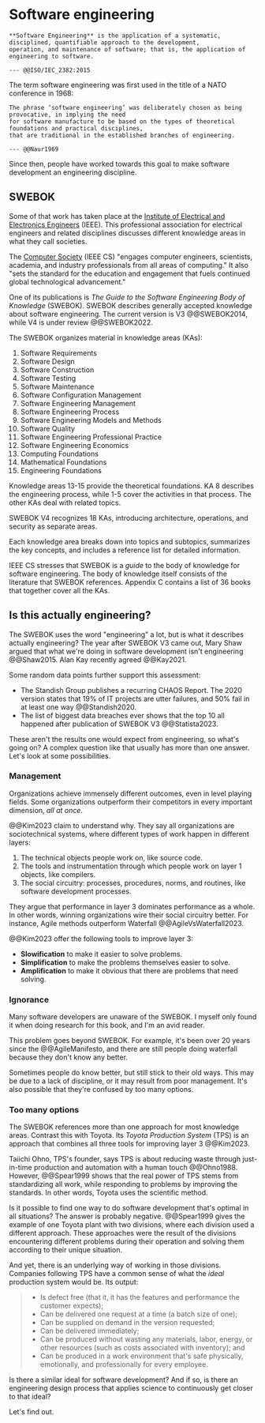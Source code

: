 # Software engineering

```admonish tldr title="Definition"
**Software Engineering** is the application of a systematic, disciplined, quantifiable approach to the development,
operation, and maintenance of software; that is, the application of engineering to software.

--- @@ISO/IEC_2382:2015
```

The term software engineering was first used in the title of a NATO conference in 1968:
<!-- vale Microsoft.Adverbs = NO -->
<!-- vale write-good.Passive = NO -->

```admonish info "Quote"
The phrase ‘software engineering’ was deliberately chosen as being provocative, in implying the need
for software manufacture to be based on the types of theoretical foundations and practical disciplines,
that are traditional in the established branches of engineering.

--- @@Naur1969
```

<!-- vale write-good.Passive = YES -->
<!-- vale Microsoft.Adverbs = YES -->
Since then, people have worked towards this goal to make software development an engineering discipline.


## SWEBOK

Some of that work has taken place at the [Institute of Electrical and Electronics Engineers](https://www.ieee.org/)
(IEEE).
This professional association for electrical engineers and related disciplines discusses different knowledge areas
in what they call societies.

The [Computer Society](https://www.computer.org/) (IEEE CS) "engages computer engineers, scientists, academia,
and industry professionals from all areas of computing."
It also "sets the standard for the education and engagement that fuels continued global technological advancement."

One of its publications is _The Guide to the Software Engineering Body of Knowledge_ (SWEBOK).
SWEBOK describes generally accepted knowledge about software engineering.
The current version is V3 @@SWEBOK2014, while V4 is under review @@SWEBOK2022.

The SWEBOK organizes material in knowledge areas (KAs):

1. Software Requirements
1. Software Design
1. Software Construction
1. Software Testing
1. Software Maintenance
1. Software Configuration Management
1. Software Engineering Management
1. Software Engineering Process
1. Software Engineering Models and Methods
1. Software Quality
1. Software Engineering Professional Practice
1. Software Engineering Economics
1. Computing Foundations
1. Mathematical Foundations
1. Engineering Foundations

Knowledge areas 13-15 provide the theoretical foundations.
KA 8 describes the engineering process, while 1-5 cover the activities in that process.
The other KAs deal with related topics.

SWEBOK V4 recognizes 18 KAs, introducing architecture, operations, and security as separate areas.

Each knowledge area breaks down into topics and subtopics, summarizes the key concepts, and includes a
reference list for detailed information.

IEEE CS stresses that SWEBOK is a _guide_ to the body of knowledge for software engineering.
The body of knowledge itself consists of the literature that SWEBOK references.
Appendix C contains a list of 36 books that together cover all the KAs.


## Is this actually engineering?

The SWEBOK uses the word "engineering" a lot, but is what it describes actually engineering?
The year after SWEBOK V3 came out, Mary Shaw argued that what we're doing in software development isn't engineering
@@Shaw2015.
Alan Kay recently agreed @@Kay2021.

Some random data points further support this assessment:

- The Standish Group publishes a recurring CHAOS Report.
  The 2020 version states that 19% of IT projects are utter failures, and 50% fail in at least one way @@Standish2020.
- The list of biggest data breaches ever shows that the top 10 all happened after publication of SWEBOK V3 @@Statista2023.

These aren't the results one would expect from engineering, so what's going on?
A complex question like that usually has more than one answer.
Let's look at some possibilities.


### Management

Organizations achieve immensely different outcomes, even in level playing fields.
Some organizations outperform their competitors in every important dimension, _all at once_.

@@Kim2023 claim to understand why.
They say all organizations are sociotechnical systems, where different types of work happen in
different layers:

1. The technical objects people work on, like source code.
2. The tools and instrumentation through which people work on layer 1 objects, like compilers.
3. The social circuitry: processes, procedures, norms, and routines, like software development processes.

They argue that performance in layer 3 dominates performance as a whole.
In other words, winning organizations wire their social circuitry better.
For instance, Agile methods outperform Waterfall @@AgileVsWaterfall2023.

@@Kim2023 offer the following tools to improve layer 3:

- **Slowification** to make it easier to solve problems.
- **Simplification** to make the problems themselves easier to solve.
- **Amplification** to make it obvious that there are problems that need solving.


### Ignorance

Many software developers are unaware of the SWEBOK.<!-- vale Google.FirstPerson = NO -->
I myself only found it when doing research for this book, and I'm an avid reader.
<!-- vale Google.FirstPerson = YES -->

This problem goes beyond SWEBOK.
For example, it's been over 20 years since the @@AgileManifesto, and there are still people doing waterfall
because they don't know any better.

Sometimes people do know better, but still stick to their old ways.
This may be due to a lack of discipline, or it may result from poor management.
It's also possible that they're confused by too many options.


### Too many options

The SWEBOK references more than one approach for most knowledge areas.
Contrast this with Toyota.
Its _Toyota Production System_ (TPS) is an approach that combines all three tools for improving layer 3 @@Kim2023.

Taiichi Ohno, TPS's founder, says TPS is about reducing waste through just-in-time production
and automation with a human touch @@Ohno1988.
However, @@Spear1999 shows that the real power of TPS stems from standardizing all work, while responding to problems
by improving the standards.
In other words, Toyota uses the scientific method.

Is it possible to find one way to do software development that's optimal in all situations?
The answer is probably negative.
@@Spear1999 gives the example of one Toyota plant with two divisions, where each division used a different approach.
These approaches were the result of the divisions encountering different problems during their operation
and solving them according to their unique situation.

And yet, there is an underlying way of working in those divisions.
Companies following TPS have a common sense of what the _ideal_ production system would be.
Its output:
<!-- vale write-good.Passive = NO -->
<!-- vale write-good.Weasel = NO -->

> - Is defect free (that it, it has the features and performance the customer expects);
> - Can be delivered one request at a time (a batch size of one);
> - Can be supplied on demand in the version requested;
> - Can be delivered immediately;
> - Can be produced without wasting any materials, labor, energy, or other resources (such as costs associated with
    inventory); and
> - Can be produced in a work environment that's safe physically, emotionally, and professionally for every employee.

<!-- vale write-good.Weasel = YES -->
<!-- vale write-good.Passive = YES -->

Is there a similar ideal for software development?
And if so, is there an engineering design process that applies science to continuously get closer to that ideal?

Let's find out.

